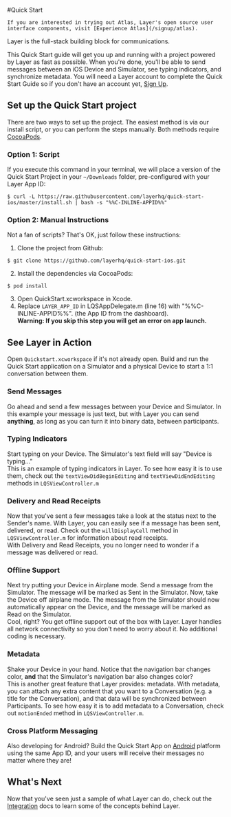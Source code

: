 #Quick Start
```emphasis
If you are interested in trying out Atlas, Layer's open source user interface components, visit [Experience Atlas](/signup/atlas).
```
Layer is the full-stack building block for communications.</br>

This Quick Start guide will get you up and running with a project powered by Layer as fast as possible. When you're done, you'll be able to send messages between an iOS Device and Simulator, see typing indicators, and synchronize metadata. You will need a Layer account to complete the Quick Start Guide so if you don't have an account yet, [Sign Up](https://developer.layer.com/signup).
## Set up the Quick Start project
There are two ways to set up the project. The easiest method is via our install script, or you can perform the steps manually. Both methods require [CocoaPods](http://cocoapods.org).

### Option 1: Script
If you execute this command in your terminal, we will place a version of the Quick Start Project in your `~/Downloads` folder, pre-configured with your Layer App ID:<br/>
```console
$ curl -L https://raw.githubusercontent.com/layerhq/quick-start-ios/master/install.sh | bash -s "%%C-INLINE-APPID%%"
```
### Option 2: Manual Instructions
Not a fan of scripts? That's OK, just follow these instructions:<br/>

1. Clone the project from Github:

  ```console
  $ git clone https://github.com/layerhq/quick-start-ios.git
  ```
2. Install the dependencies via CocoaPods:

  ```console
  $ pod install
  ```
3. Open QuickStart.xcworkspace in Xcode.
4. Replace `LAYER_APP_ID` in LQSAppDelegate.m (line 16) with "%%C-INLINE-APPID%%". (the App ID from the dashboard).</br>
  **Warning: If you skip this step you will get an error on app launch.**

## See Layer in Action
Open `Quickstart.xcworkspace` if it's not already open. Build and run the Quick Start application on a Simulator and a physical Device to start a 1:1 conversation between them.
### Send Messages
Go ahead and send a few messages between your Device and Simulator. In this example your message is just text, but with Layer you can send **anything**, as long as you can turn it into binary data, between participants.
### Typing Indicators
Start typing on your Device. The Simulator's text field will say "Device is typing..."</br>
This is an example of typing indicators in Layer. To see how easy it is to use them, check out the `textViewDidBeginEditing` and `textViewDidEndEditing` methods in `LQSViewController.m`
### Delivery and Read Receipts
Now that you've sent a few messages take a look at the status next to the Sender's name.  With Layer, you can easily see if a message has been sent, delivered, or read. Check out the `willDisplayCell` method in `LQSViewController.m` for information about read receipts.</br>
With Delivery and Read Receipts, you no longer need to wonder if a message was delivered or read.
### Offline Support
Next try putting your Device in Airplane mode.  Send a message from the Simulator. The message will be marked as Sent in the Simulator.  Now, take the Device off airplane mode.  The message from the Simulator should now automatically appear on the Device, and the message will be marked as Read on the Simulator.</br>
Cool, right? You get offline support out of the box with Layer. Layer handles all network connectivity so you don't need to worry about it. No additional coding is necessary.
### Metadata
Shake your Device in your hand. Notice that the navigation bar changes color, **and** that the Simulator's navigation bar also changes color?</br>
This is another great feature that Layer provides: metadata. With metadata, you can attach any extra content that you want to a Conversation (e.g. a title for the Conversation), and that data will be synchronized between Participants.
To see how easy it is to add metadata to a Conversation, check out `motionEnded` method in `LQSViewController.m`.
### Cross Platform Messaging
Also developing for Android? Build the Quick Start App on [Android](https://developer.layer.com/docs/quick-start/android) platform using the same App ID, and your users will receive their messages no matter where they are!
## What's Next
Now that you've seen just a sample of what Layer can do, check out the [Integration](https://developer.layer.com/docs/integration) docs to learn some of the concepts behind Layer.
